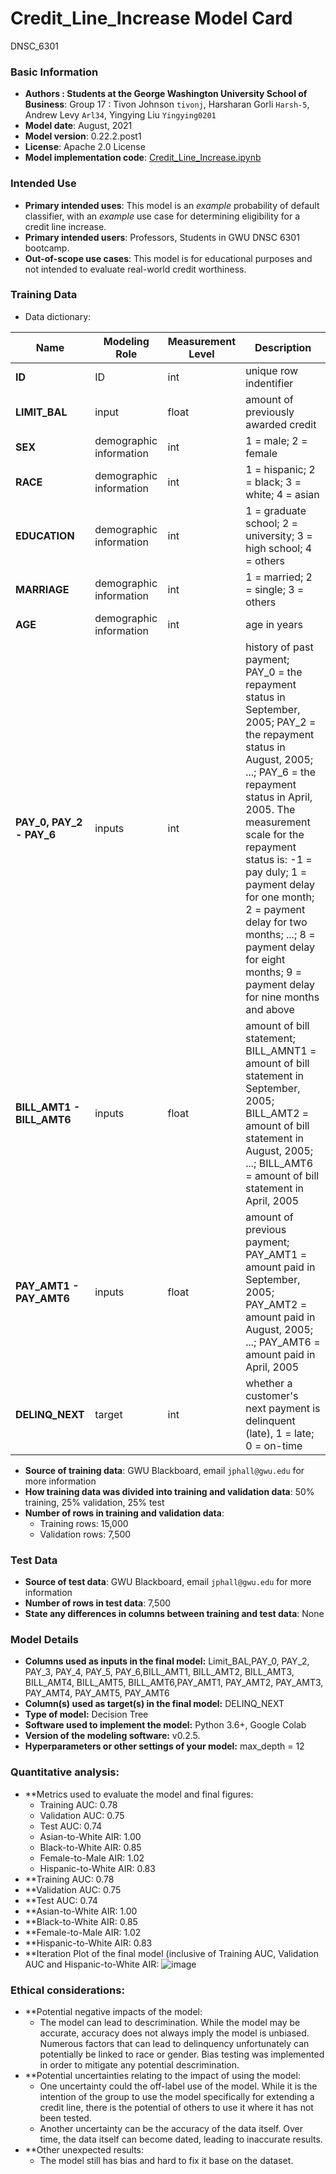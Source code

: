 # Credit_Line_Increase Model Card
DNSC_6301

### Basic Information

*  **Authors : Students at the George Washington University School of Business**: Group 17 : Tivon Johnson `tivonj`, Harsharan Gorli `Harsh-5`, Andrew Levy `Arl34`, Yingying Liu `Yingying0201`
* **Model date**: August, 2021
* **Model version**: 0.22.2.post1
* **License**: Apache 2.0 License
* **Model implementation code**: [Credit_Line_Increase.ipynb](Credit_Line_Increase.ipynb)

### Intended Use
* **Primary intended uses**: This model is an *example* probability of default classifier, with an *example* use case for determining eligibility for a credit line increase.
* **Primary intended users**: Professors, Students in GWU DNSC 6301 bootcamp.
* **Out-of-scope use cases**: This model is for educational purposes and not intended to evaluate real-world credit worthiness.

### Training Data

* Data dictionary: 

| Name | Modeling Role | Measurement Level| Description|
| ---- | ------------- | ---------------- | ---------- |
|**ID**| ID | int | unique row indentifier |
| **LIMIT_BAL** | input | float | amount of previously awarded credit |
| **SEX** | demographic information | int | 1 = male; 2 = female
| **RACE** | demographic information | int | 1 = hispanic; 2 = black; 3 = white; 4 = asian |
| **EDUCATION** | demographic information | int | 1 = graduate school; 2 = university; 3 = high school; 4 = others |
| **MARRIAGE** | demographic information | int | 1 = married; 2 = single; 3 = others |
| **AGE** | demographic information | int | age in years |
| **PAY_0, PAY_2 - PAY_6** | inputs | int | history of past payment; PAY_0 = the repayment status in September, 2005; PAY_2 = the repayment status in August, 2005; ...; PAY_6 = the repayment status in April, 2005. The measurement scale for the repayment status is: -1 = pay duly; 1 = payment delay for one month; 2 = payment delay for two months; ...; 8 = payment delay for eight months; 9 = payment delay for nine months and above |
| **BILL_AMT1 - BILL_AMT6** | inputs | float | amount of bill statement; BILL_AMNT1 = amount of bill statement in September, 2005; BILL_AMT2 = amount of bill statement in August, 2005; ...; BILL_AMT6 = amount of bill statement in April, 2005 |
| **PAY_AMT1 - PAY_AMT6** | inputs | float | amount of previous payment; PAY_AMT1 = amount paid in September, 2005; PAY_AMT2 = amount paid in August, 2005; ...; PAY_AMT6 = amount paid in April, 2005 |
| **DELINQ_NEXT**| target | int | whether a customer's next payment is delinquent (late), 1 = late; 0 = on-time |

* **Source of training data**: GWU Blackboard, email `jphall@gwu.edu` for more information
* **How training data was divided into training and validation data**: 50% training, 25% validation, 25% test
* **Number of rows in training and validation data**:
  * Training rows: 15,000
  * Validation rows: 7,500

### Test Data
* **Source of test data**: GWU Blackboard, email `jphall@gwu.edu` for more information
* **Number of rows in test data**: 7,500
* **State any differences in columns between training and test data**: None

### Model Details
* **Columns used as inputs in the final model:** Limit_BAL,PAY_0, PAY_2, PAY_3, PAY_4, PAY_5, PAY_6,BILL_AMT1, BILL_AMT2, BILL_AMT3, BILL_AMT4, BILL_AMT5, BILL_AMT6,PAY_AMT1, PAY_AMT2, PAY_AMT3, PAY_AMT4, PAY_AMT5, PAY_AMT6
* **Column(s) used as target(s) in the final model:** DELINQ_NEXT
* **Type of model:** Decision Tree
* **Software used to implement the model:** Python 3.6+, Google Colab
* **Version of the modeling software:** v0.2.5.
* **Hyperparameters or other settings of your model:** max_depth = 12

### Quantitative analysis:
* **Metrics used to evaluate the model and final figures: 
  * Training AUC: 0.78
  * Validation AUC: 0.75
  * Test AUC: 0.74
  * Asian-to-White AIR: 1.00
  * Black-to-White AIR: 0.85
  * Female-to-Male AIR: 1.02
  * Hispanic-to-White AIR: 0.83
* **Training AUC: 0.78
* **Validation AUC: 0.75
* **Test AUC: 0.74
* **Asian-to-White AIR: 1.00
* **Black-to-White AIR: 0.85
* **Female-to-Male AIR: 1.02
* **Hispanic-to-White AIR: 0.83
* **Iteration Plot of the final model (inclusive of Training AUC, Validation AUC and Hispanic-to-White AIR: ![image](https://user-images.githubusercontent.com/12841463/131274193-1f068b6a-2d40-4776-884e-1c44e79dfc1b.png)


### Ethical considerations:
* **Potential negative impacts of the model:
  * The model can lead to descrimination.  While the model may be accurate, accuracy does not always imply the model is unbiased.  Numerous factors that can lead to delinquency unfortunately can potentially be linked to race or gender.  Bias testing was implemented in order to mitigate any potential descrimination.
* **Potential uncertainties relating to the impact of using the model:
  * One uncertainty could the off-label use of the model.  While it is the intention of the group to use the model specifically for extending a credit line, there is the potential of others to use it where it has not been tested.
  * Another uncertainty can be the accuracy of the data itself.  Over time, the data itself can become dated, leading to inaccurate results.
* **Other unexpected results:
  * The model still has bias and hard to fix it base on the dataset.

